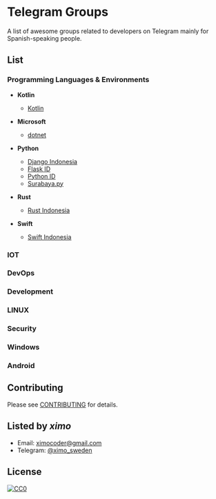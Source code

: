 # Telegram Groups

A list of awesome groups related to developers on Telegram mainly for Spanish-speaking people.

## List

### Programming Languages & Environments

* **Kotlin**
  + [Kotlin](https://t.me/kotlinES)

* **Microsoft**
  + [dotnet](https://t.me/dotnetesp)

* **Python**
  + [Django Indonesia](https://t.me/DjangoID)
  + [Flask ID](https://t.me/flaskid)
  + [Python ID](https://t.me/pythonID)
  + [Surabaya.py](https://t.me/surabayadotpy)

* **Rust**
  + [Rust Indonesia](https://t.me/rustindonesia)

* **Swift**
  + [Swift Indonesia](https://t.me/swiftID)


### IOT

### DevOps

### Development

### LINUX

### Security

### Windows

### Android



## Contributing
Please see [CONTRIBUTING](CONTRIBUTING.md) for details.

## Listed by *ximo*
- Email: ximocoder@gmail.com
- Telegram: [@ximo_sweden](https://t.me/ximo_sweden)

## License

[![CC0](https://i.creativecommons.org/p/zero/1.0/88x31.png)](https://creativecommons.org/publicdomain/zero/1.0/)


